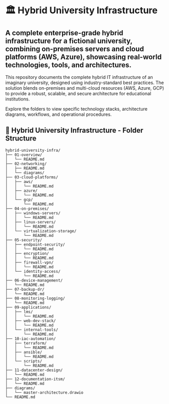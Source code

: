 # 🏛 Hybrid University Infrastructure
A complete enterprise-grade hybrid infrastructure for a fictional university, combining on-premises servers and cloud platforms (AWS, Azure), showcasing real-world technologies, tools, and architectures.
---
This repository documents the complete hybrid IT infrastructure of an imaginary university, designed using industry-standard best practices. The solution blends on-premises and multi-cloud resources (AWS, Azure, GCP) to provide a robust, scalable, and secure architecture for educational institutions.

Explore the folders to view specific technology stacks, architecture diagrams, workflows, and operational procedures.

## 📁 Hybrid University Infrastructure - Folder Structure

```pgsql
hybrid-university-infra/
├── 01-overview/
│   └── README.md
├── 02-networking/
│   ├── README.md
│   └── diagrams/
├── 03-cloud-platforms/
│   ├── aws/
│   │   └── README.md
│   ├── azure/
│   │   └── README.md
│   └── gcp/
│       └── README.md
├── 04-on-premises/
│   ├── windows-servers/
│   │   └── README.md
│   ├── linux-servers/
│   │   └── README.md
│   └── virtualization-storage/
│       └── README.md
├── 05-security/
│   ├── endpoint-security/
│   │   └── README.md
│   ├── encryption/
│   │   └── README.md
│   ├── firewall-vpn/
│   │   └── README.md
│   └── identity-access/
│       └── README.md
├── 06-device-management/
│   └── README.md
├── 07-backup-dr/
│   └── README.md
├── 08-monitoring-logging/
│   └── README.md
├── 09-applications/
│   ├── lms/
│   │   └── README.md
│   ├── web-dev-stack/
│   │   └── README.md
│   └── internal-tools/
│       └── README.md
├── 10-iac-automation/
│   ├── terraform/
│   │   └── README.md
│   ├── ansible/
│   │   └── README.md
│   └── scripts/
│       └── README.md
├── 11-datacenter-design/
│   └── README.md
├── 12-documentation-itsm/
│   └── README.md
├── diagrams/
│   └── master-architecture.drawio
└── README.md
```
